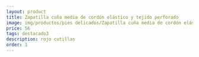 ```yaml
---
layout: product
title: Zapatilla cuña media de cordón elástico y tejido perforado
image: img/productos/pies delicados/Zapatilla cuña media de cordón elástico y tejido perforado=56=destacado3=rojo cutillas.webp
price: 56
tags: destacado3
description: rojo cutillas
order: 1
---
```

